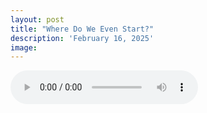 ```yaml
---
layout: post
title: "Where Do We Even Start?"
description: 'February 16, 2025'
image:
---
```


<audio controls>
  <source src="assets/audio/fbc_2025-02-16_sermon.mp3" type="audio/mp3">
Your browser does not support the audio element.
</audio>
